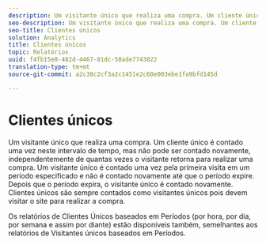 ```yaml
---
description: Um visitante único que realiza uma compra. Um cliente único é contado uma vez neste intervalo de tempo, mas não pode ser contado novamente, independentemente de quantas vezes o visitante retorna para realizar uma compra. Um visitante único é contado uma vez pela primeira visita em um período especificado e não é contado novamente até que o período expire. Depois que o período expira, o visitante único é contado novamente. Clientes únicos são sempre contados como visitantes únicos pois devem visitar o site para realizar a compra.
seo-description: Um visitante único que realiza uma compra. Um cliente único é contado uma vez neste intervalo de tempo, mas não pode ser contado novamente, independentemente de quantas vezes o visitante retorna para realizar uma compra. Um visitante único é contado uma vez pela primeira visita em um período especificado e não é contado novamente até que o período expire. Depois que o período expira, o visitante único é contado novamente. Clientes únicos são sempre contados como visitantes únicos pois devem visitar o site para realizar a compra.
seo-title: Clientes únicos
solution: Analytics
title: Clientes únicos
topic: Relatórios
uuid: f4fb15e8-482d-4467-81dc-58ade7743822
translation-type: tm+mt
source-git-commit: a2c38c2cf3a2c1451e2c60e003ebe1fa9bfd145d

---
```



# Clientes únicos

Um visitante único que realiza uma compra. Um cliente único é contado uma vez neste intervalo de tempo, mas não pode ser contado novamente, independentemente de quantas vezes o visitante retorna para realizar uma compra. Um visitante único é contado uma vez pela primeira visita em um período especificado e não é contado novamente até que o período expire. Depois que o período expira, o visitante único é contado novamente. Clientes únicos são sempre contados como visitantes únicos pois devem visitar o site para realizar a compra.

Os relatórios de Clientes Únicos baseados em Períodos (por hora, por dia, por semana e assim por diante) estão disponíveis também, semelhantes aos relatórios de Visitantes únicos baseados em Períodos.
